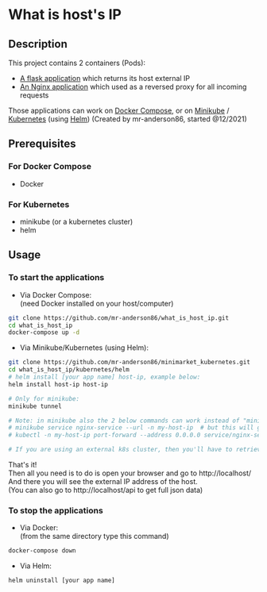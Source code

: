 # What is host's IP

## Description

This project contains 2 containers (Pods):
* [A flask application](src) which returns its host external IP
* [An Nginx application](nginx) which used as a reversed proxy for all incoming requests

Those applications can work on [Docker Compose](https://docs.docker.com/compose/), or on [Minikube](https://minikube.sigs.k8s.io/) / [Kubernetes](https://kubernetes.io/) (using [Helm](https://helm.sh/)) 
(Created by mr-anderson86, started @12/2021)

## Prerequisites
### For Docker Compose
* Docker
### For Kubernetes
* minikube (or a kubernetes cluster)
* helm

## Usage

### To start the applications
* Via Docker Compose:  
  (need Docker installed on your host/computer)
```bash
git clone https://github.com/mr-anderson86/what_is_host_ip.git
cd what_is_host_ip
docker-compose up -d
```

* Via Minikube/Kubernetes (using Helm):
```bash
git clone https://github.com/mr-anderson86/minimarket_kubernetes.git
cd what_is_host_ip/kubernetes/helm
# helm install [your app name] host-ip, example below:
helm install host-ip host-ip

# Only for minikube:
minikube tunnel

# Note: in minikube also the 2 below commands can work instead of "minikube tunnel":
# minikube service nginx-service --url -n my-host-ip  # but this will give you a different port than 80
# kubectl -n my-host-ip port-forward --address 0.0.0.0 service/nginx-service 80:80

# If you are using an external k8s cluster, then you'll have to retrieve ip from external LB
```

That's it!  
Then all you need is to do is open your browser and go to http://localhost/  
And there you will see the external IP address of the host.  
(You can also go to http://localhost/api to get full json data)

### To stop the applications
* Via Docker:  
  (from the same directory type this command)
```bash
docker-compose down
```

* Via Helm:
```bash
helm uninstall [your app name]
```